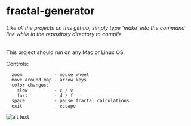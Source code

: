 # fractal-generator
###### Like all the projects on this github, simply type 'make' into the command line while in the repository directory to compile

This project should run on any Mac or Linux OS.

Controls:
```
  zoom            - mouse wheel
  move around map - arrow keys
  color changes:
    slow          - c / v
    fast          - d / f
  space           - pause fractal calculations
  exit            - escape
```
![alt text](https://www.mcgoodwin.net/julia/mcmmand2.gif)
